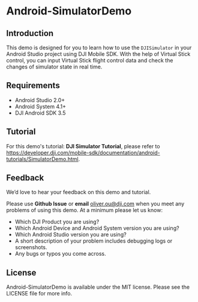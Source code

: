 # Android-SimulatorDemo

## Introduction

This demo is designed for you to learn how to use the `DJISimulator` in your Android Studio project using DJI Mobile SDK. With the help of Virtual Stick control, you can input Virtual Stick flight control data and check the changes of simulator state in real time.

## Requirements

 - Android Studio 2.0+
 - Android System 4.1+
 - DJI Android SDK 3.5
 
## Tutorial

For this demo's tutorial: **DJI Simulator Tutorial**, please refer to <https://developer.dji.com/mobile-sdk/documentation/android-tutorials/SimulatorDemo.html>.

## Feedback

We’d love to hear your feedback on this demo and tutorial.

Please use **Github Issue** or **email** [oliver.ou@dji.com](oliver.ou@dji.com) when you meet any problems of using this demo. At a minimum please let us know:

* Which DJI Product you are using?
* Which Android Device and Android System version you are using?
* Which Android Studio version you are using?
* A short description of your problem includes debugging logs or screenshots.
* Any bugs or typos you come across.

## License

Android-SimulatorDemo is available under the MIT license. Please see the LICENSE file for more info.
